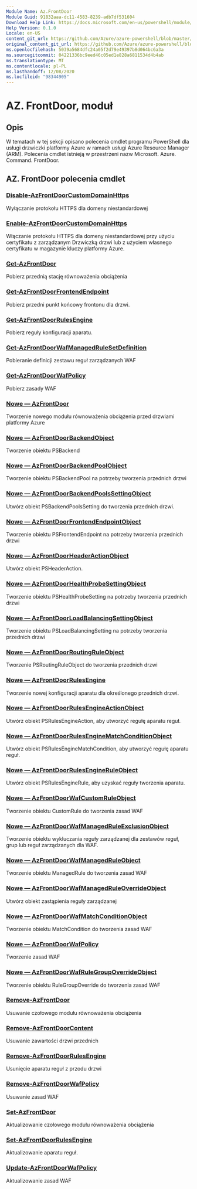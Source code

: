 ```yaml
---
Module Name: Az.FrontDoor
Module Guid: 91832aaa-dc11-4583-8239-adb7df531604
Download Help Link: https://docs.microsoft.com/en-us/powershell/module/az.frontdoor
Help Version: 0.1.0
Locale: en-US
content_git_url: https://github.com/Azure/azure-powershell/blob/master/src/FrontDoor/FrontDoor/help/Az.FrontDoor.md
original_content_git_url: https://github.com/Azure/azure-powershell/blob/master/src/FrontDoor/FrontDoor/help/Az.FrontDoor.md
ms.openlocfilehash: 5039a5684dfc24a05f2d79e49397b8d064bc6a3a
ms.sourcegitcommit: 04221336bc9eed46c05ed1e828a6811534d4b4ab
ms.translationtype: MT
ms.contentlocale: pl-PL
ms.lasthandoff: 12/08/2020
ms.locfileid: "98344905"
---
```

# AZ. FrontDoor, moduł
## Opis
W tematach w tej sekcji opisano polecenia cmdlet programu PowerShell dla usługi drzwiczki platformy Azure w ramach usługi Azure Resource Manager (ARM). Polecenia cmdlet istnieją w przestrzeni nazw Microsoft. Azure. Command. FrontDoor.

## AZ. FrontDoor polecenia cmdlet
### [Disable-AzFrontDoorCustomDomainHttps](Disable-AzFrontDoorCustomDomainHttps.md)
Wyłączanie protokołu HTTPS dla domeny niestandardowej

### [Enable-AzFrontDoorCustomDomainHttps](Enable-AzFrontDoorCustomDomainHttps.md)
Włączanie protokołu HTTPS dla domeny niestandardowej przy użyciu certyfikatu z zarządzanym Drzwiczką drzwi lub z użyciem własnego certyfikatu w magazynie kluczy platformy Azure.

### [Get-AzFrontDoor](Get-AzFrontDoor.md)
Pobierz przednią stację równoważenia obciążenia

### [Get-AzFrontDoorFrontendEndpoint](Get-AzFrontDoorFrontendEndpoint.md)
Pobierz przedni punkt końcowy frontonu dla drzwi.

### [Get-AzFrontDoorRulesEngine](Get-AzFrontDoorRulesEngine.md)
Pobierz reguły konfiguracji aparatu.

### [Get-AzFrontDoorWafManagedRuleSetDefinition](Get-AzFrontDoorWafManagedRuleSetDefinition.md)
Pobieranie definicji zestawu reguł zarządzanych WAF

### [Get-AzFrontDoorWafPolicy](Get-AzFrontDoorWafPolicy.md)
Pobierz zasady WAF

### [Nowe — AzFrontDoor](New-AzFrontDoor.md)
Tworzenie nowego modułu równoważenia obciążenia przed drzwiami platformy Azure

### [Nowe — AzFrontDoorBackendObject](New-AzFrontDoorBackendObject.md)
Tworzenie obiektu PSBackend

### [Nowe — AzFrontDoorBackendPoolObject](New-AzFrontDoorBackendPoolObject.md)
Tworzenie obiektu PSBackendPool na potrzeby tworzenia przednich drzwi

### [Nowe — AzFrontDoorBackendPoolsSettingObject](New-AzFrontDoorBackendPoolsSettingObject.md)
Utwórz obiekt PSBackendPoolsSetting do tworzenia przednich drzwi.

### [Nowe — AzFrontDoorFrontendEndpointObject](New-AzFrontDoorFrontendEndpointObject.md)
Tworzenie obiektu PSFrontendEndpoint na potrzeby tworzenia przednich drzwi

### [Nowe — AzFrontDoorHeaderActionObject](New-AzFrontDoorHeaderActionObject.md)
Utwórz obiekt PSHeaderAction.

### [Nowe — AzFrontDoorHealthProbeSettingObject](New-AzFrontDoorHealthProbeSettingObject.md)
Tworzenie obiektu PSHealthProbeSetting na potrzeby tworzenia przednich drzwi

### [Nowe — AzFrontDoorLoadBalancingSettingObject](New-AzFrontDoorLoadBalancingSettingObject.md)
Tworzenie obiektu PSLoadBalancingSetting na potrzeby tworzenia przednich drzwi

### [Nowe — AzFrontDoorRoutingRuleObject](New-AzFrontDoorRoutingRuleObject.md)
Tworzenie PSRoutingRuleObject do tworzenia przednich drzwi

### [Nowe — AzFrontDoorRulesEngine](New-AzFrontDoorRulesEngine.md)
Tworzenie nowej konfiguracji aparatu dla określonego przednich drzwi. 

### [Nowe — AzFrontDoorRulesEngineActionObject](New-AzFrontDoorRulesEngineActionObject.md)
Utwórz obiekt PSRulesEngineAction, aby utworzyć regułę aparatu reguł.

### [Nowe — AzFrontDoorRulesEngineMatchConditionObject](New-AzFrontDoorRulesEngineMatchConditionObject.md)
Utwórz obiekt PSRulesEngineMatchCondition, aby utworzyć regułę aparatu reguł.

### [Nowe — AzFrontDoorRulesEngineRuleObject](New-AzFrontDoorRulesEngineRuleObject.md)
Utwórz obiekt PSRulesEngineRule, aby uzyskać reguły tworzenia aparatu.

### [Nowe — AzFrontDoorWafCustomRuleObject](New-AzFrontDoorWafCustomRuleObject.md)
Tworzenie obiektu CustomRule do tworzenia zasad WAF

### [Nowe — AzFrontDoorWafManagedRuleExclusionObject](New-AzFrontDoorWafManagedRuleExclusionObject.md)
Tworzenie obiektu wykluczania reguły zarządzanej dla zestawów reguł, grup lub reguł zarządzanych dla WAF.

### [Nowe — AzFrontDoorWafManagedRuleObject](New-AzFrontDoorWafManagedRuleObject.md)
Tworzenie obiektu ManagedRule do tworzenia zasad WAF

### [Nowe — AzFrontDoorWafManagedRuleOverrideObject](New-AzFrontDoorWafManagedRuleOverrideObject.md)
Utwórz obiekt zastąpienia reguły zarządzanej

### [Nowe — AzFrontDoorWafMatchConditionObject](New-AzFrontDoorWafMatchConditionObject.md)
Tworzenie obiektu MatchCondition do tworzenia zasad WAF

### [Nowe — AzFrontDoorWafPolicy](New-AzFrontDoorWafPolicy.md)
Tworzenie zasad WAF

### [Nowe — AzFrontDoorWafRuleGroupOverrideObject](New-AzFrontDoorWafRuleGroupOverrideObject.md)
Tworzenie obiektu RuleGroupOverride do tworzenia zasad WAF

### [Remove-AzFrontDoor](Remove-AzFrontDoor.md)
Usuwanie czołowego modułu równoważenia obciążenia

### [Remove-AzFrontDoorContent](Remove-AzFrontDoorContent.md)
Usuwanie zawartości drzwi przednich

### [Remove-AzFrontDoorRulesEngine](Remove-AzFrontDoorRulesEngine.md)
Usunięcie aparatu reguł z przodu drzwi

### [Remove-AzFrontDoorWafPolicy](Remove-AzFrontDoorWafPolicy.md)
Usuwanie zasad WAF

### [Set-AzFrontDoor](Set-AzFrontDoor.md)
Aktualizowanie czołowego modułu równoważenia obciążenia

### [Set-AzFrontDoorRulesEngine](Set-AzFrontDoorRulesEngine.md)
Aktualizowanie aparatu reguł.

### [Update-AzFrontDoorWafPolicy](Update-AzFrontDoorWafPolicy.md)
Aktualizowanie zasad WAF

